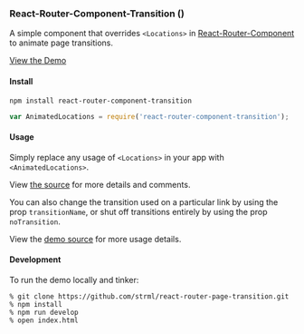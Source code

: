 ### React-Router-Component-Transition (<AnimatedLocations>)

A simple component that overrides `<Locations>` in [React-Router-Component](https://github.com/STRML/react-router-component)
to animate page transitions.

[View the Demo](https://strml.github.io/react-router-page-transition/)

#### Install

```
npm install react-router-component-transition
```

```javascript
var AnimatedLocations = require('react-router-component-transition');
```

#### Usage

Simply replace any usage of `<Locations>` in your app with `<AnimatedLocations>`.

View [the <AnimatedLocations> source](index.js) for more details and comments.

You can also change the transition used on a particular link by using the prop `transitionName`, or shut off
transitions entirely by using the prop `noTransition`.

View the [demo source](demo.js) for more usage details.

#### Development

To run the demo locally and tinker:

    % git clone https://github.com/strml/react-router-page-transition.git
    % npm install
    % npm run develop
    % open index.html
